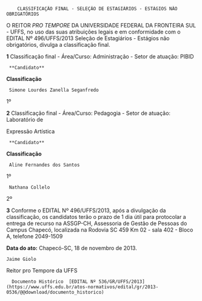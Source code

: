         CLASSIFICAÇÃO FINAL - SELEÇÃO DE ESTAGIÁRIOS - ESTÁGIOS NÃO OBRIGATÓRIOS  

O REITOR *PRO TEMPORE* DA UNIVERSIDADE FEDERAL DA FRONTEIRA SUL - UFFS, no uso das suas atribuições legais e em conformidade com o EDITAL Nº 496/UFFS/2013 Seleção de Estagiários - Estágios não obrigatórios, divulga a classificação final.

 **1** Classificação final - Área/Curso: Administração - Setor de atuação: PIBID

     **Candidato**

   **Classificação**

     Simone Lourdes Zanella Seganfredo

   1º

      

 **2** Classificação final - Área/Curso: Pedagogia - Setor de atuação: Laboratório de

 Expressão Artística

     **Candidato**

   **Classificação**

     Aline Fernandes dos Santos

   1º

     Nathana Collelo

   2º

      

 **3** Conforme o EDITAL Nº 496/UFFS/2013, após a divulgação da classificação, os candidatos terão o prazo de 1 dia útil para protocolar a entrega de recurso na ASSGP-CH, Assessoria de Gestão de Pessoas do Campus Chapecó, localizada na Rodovia SC 459 Km 02 - sala 402 - Bloco A, telefone 2049-1509

  

   **Data do ato:** Chapecó-SC, 18 de novembro de 2013.   
 

    Jaime Giolo   
 Reitor pro Tempore da UFFS 

      Documento Histórico  [EDITAL Nº 536/GR/UFFS/2013](https://www.uffs.edu.br/atos-normativos/edital/gr/2013-0536/@@download/documento_historico)     
      